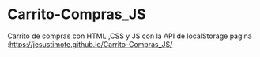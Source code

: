 # Carrito-Compras_JS
Carrito de compras con HTML ,CSS y JS con la API de localStorage 
pagina :https://jesustimote.github.io/Carrito-Compras_JS/
